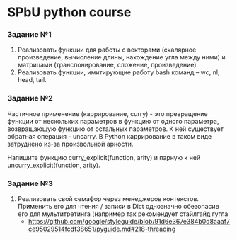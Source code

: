 # SPbU python course

### Задание №1

1. Реализовать функции для работы с векторами (скалярное произведение, вычисление длины, нахождение угла между ними)
   и матрицами (транспонирование, сложение, произведение).
2. Реализовать функции, имитирующие работу bash команд – wc, nl, head, tail.

### Задание №2

Частичное применение (каррирование, curry) - это превращение функции от нескольких параметров в функцию от одного
параметра, возвращающую функцию от остальных параметров. К ней существует обратная операция - uncarry. В Python
каррирование в таком виде затруднено из-за произвольной арности.

Напишите функцию curry_explicit(function, arity) и парную к ней uncurry_explicit(function, arity).

### Задание №3

1. Реализовать свой семафор через менеджеров контекстов. Применить его для чтения / записи в Dict однозначно обезопасив
   его для мультитретинга (например так рекомендует стайлгайд гугла
   - https://github.com/google/styleguide/blob/91d6e367e384b0d8aaaf7ce95029514fcdf38651/pyguide.md#218-threading